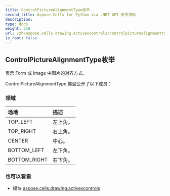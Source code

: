 ```yaml
---
title: ControlPictureAlignmentType枚举
second_title: Aspose.Cells for Python via .NET API 参考资料
description:
type: docs
weight: 210
url: /zh/aspose.cells.drawing.activexcontrols/controlpicturealignmenttype/
is_root: false
---
```

## ControlPictureAlignmentType枚举
表示 Form 或 Image 中图片的对齐方式。



ControlPictureAlignmentType 类型公开了以下成员：

### 领域
|场地|描述|
| :- | :- |
| TOP_LEFT |左上角。|
| TOP_RIGHT |右上角。|
| CENTER |中心。|
| BOTTOM_LEFT |左下角。|
| BOTTOM_RIGHT |右下角。|



### 也可以看看
* 模块 [aspose.cells.drawing.activexcontrols](..)
